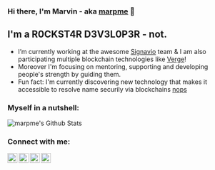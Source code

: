 ### Hi there, I'm Marvin - aka [marpme](https://github.com/marpme) 👋

## I'm a R0CKST4R D3V3L0P3R - not.

* I’m currently working at the awesome [Signavio](https://signavio.com/) team & I am also participating multiple blockchain technologies like [Verge](https://vergecurrency.com/)!
* Moreover I'm focusing on mentoring, supporting and developing people's strength by guiding them.
* Fun fact: I'm currently discovering new technology that makes it accessible to resolve name securily via blockchains [nops](https://github.com/marpme/nops)

### Myself in a nutshell:

<img align="center" alt="marpme's Github Stats" src="https://github-readme-stats.vercel.app/api?username=marpme&show_icons=true&hide_border=true" />

### Connect with me:

[<img align="left" alt="marpme | Twitter" width="22px" src="https://cdn.jsdelivr.net/npm/simple-icons@v3/icons/twitter.svg" />][twitter]
[<img align="left" alt="marpme | LinkedIn" width="22px" src="https://cdn.jsdelivr.net/npm/simple-icons@v3/icons/linkedin.svg" />][linkedin]
[<img align="left" alt="marpme | Medium" width="22px" src="https://cdn.jsdelivr.net/npm/simple-icons@v3/icons/medium.svg" />][medium]
[<img align="left" alt="marpme | Stackoverflow" width="22px" src="https://cdn.jsdelivr.net/npm/simple-icons@v3/icons/stackoverflow.svg" />][stackoverflow]
<br />



[twitter]: https://twitter.com/marpme_
[linkedin]: https://www.linkedin.com/in/marvin-piekarek/
[medium]: https://medium.com/@marpme
[stackoverflow]: https://stackoverflow.com/users/4479618/marpme

